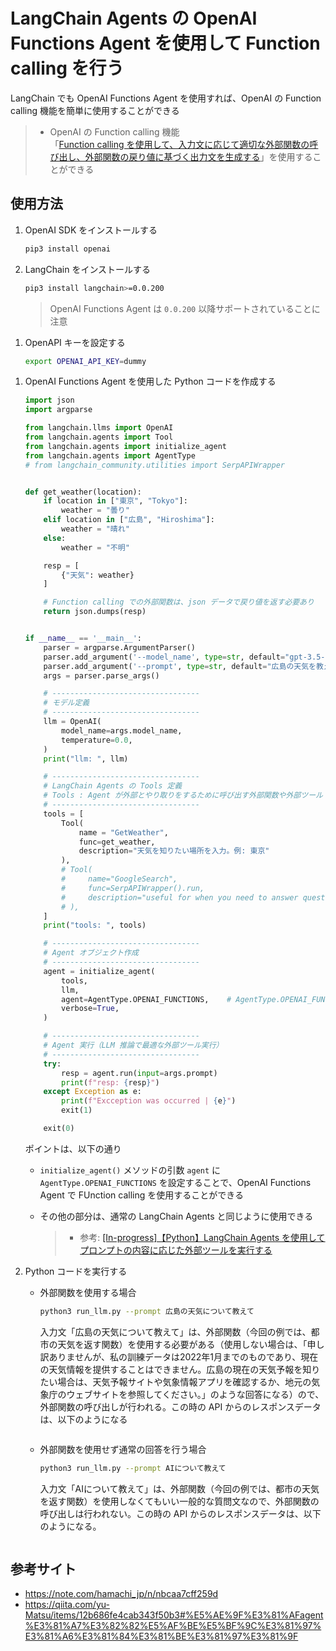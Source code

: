 # LangChain Agents の OpenAI Functions Agent を使用して Function calling を行う

LangChain でも OpenAI Functions Agent を使用すれば、OpenAI の Function calling 機能を簡単に使用することができる

> - OpenAI の Function calling 機能<br>
> 「[Function calling を使用して、入力文に応じて適切な外部関数の呼び出し、外部関数の戻り値に基づく出力文を生成する](https://github.com/Yagami360/ai-product-dev-tips/tree/master/nlp_processing/12)」を使用することができる

## 使用方法

1. OpenAI SDK をインストールする
    ```sh
    pip3 install openai
    ```

1. LangChain をインストールする
    ```sh
    pip3 install langchain>=0.0.200
    ```

    > OpenAI Functions Agent は `0.0.200` 以降サポートされていることに注意

<!--
1. SerpAPI 用 Python ライブラリをインストールする
    今回の例では、Agent が実行する外部ツールとして SerpAPI（Google検索結果を取得してくれるAPIツール）を使用するのでインストールする
    ```sh
    pip3 install google-search-results
    ```
-->

1. OpenAPI キーを設定する
    ```sh
    export OPENAI_API_KEY=dummy
    ```

<!--
1. SerpAPI の API キーを発行する
    [SerpAPI のページ](https://serpapi.com/) から API キーを発行する
-->

1. OpenAI Functions Agent を使用した Python コードを作成する
    ```python
    import json
    import argparse

    from langchain.llms import OpenAI
    from langchain.agents import Tool
    from langchain.agents import initialize_agent
    from langchain.agents import AgentType
    # from langchain_community.utilities import SerpAPIWrapper


    def get_weather(location):
        if location in ["東京", "Tokyo"]:
            weather = "曇り"
        elif location in ["広島", "Hiroshima"]:
            weather = "晴れ"
        else:
            weather = "不明"

        resp = [
            {"天気": weather}
        ]

        # Function calling での外部関数は、json データで戻り値を返す必要あり
        return json.dumps(resp)


    if __name__ == '__main__':
        parser = argparse.ArgumentParser()
        parser.add_argument('--model_name', type=str, default="gpt-3.5-turbo-0613")     # OpenAI Functions Agent 対応のモデルを指定する必要あり
        parser.add_argument('--prompt', type=str, default="広島の天気を教えて")
        args = parser.parse_args()

        # ---------------------------------
        # モデル定義
        # ---------------------------------
        llm = OpenAI(
            model_name=args.model_name,
            temperature=0.0,
        )
        print("llm: ", llm)

        # ---------------------------------
        # LangChain Agents の Tools 定義
        # Tools : Agent が外部とやり取りをするために呼び出す外部関数や外部ツール
        # ---------------------------------
        tools = [
            Tool(
                name = "GetWeather",
                func=get_weather,
                description="天気を知りたい場所を入力。例: 東京"
            ),
            # Tool(
            #     name="GoogleSearch",
            #     func=SerpAPIWrapper().run,
            #     description="useful for when you need to answer questions about current events. You should ask targeted questions"
            # ),
        ]
        print("tools: ", tools)

        # ---------------------------------
        # Agent オブジェクト作成
        # ---------------------------------
        agent = initialize_agent(
            tools,
            llm,
            agent=AgentType.OPENAI_FUNCTIONS,    # AgentType.OPENAI_FUNCTIONS : OpenAI Functions Agent
            verbose=True,
        )

        # ---------------------------------
        # Agent 実行（LLM 推論で最適な外部ツール実行）
        # ---------------------------------
        try:
            resp = agent.run(input=args.prompt)
            print(f"resp: {resp}")
        except Exception as e:
            print(f"Excception was occurred | {e}")
            exit(1)

        exit(0)
    ```

    ポイントは、以下の通り

    - `initialize_agent()` メソッドの引数 `agent` に `AgentType.OPENAI_FUNCTIONS` を設定することで、OpenAI Functions Agent で FUnction calling を使用することができる

    - その他の部分は、通常の LangChain Agents と同じように使用できる
        > - 参考: [[In-progress]【Python】LangChain Agents を使用してプロンプトの内容に応じた外部ツールを実行する](https://github.com/Yagami360/ai-product-dev-tips/tree/master/nlp_processing/7)

1. Python コードを実行する

    - 外部関数を使用する場合
        ```sh
        python3 run_llm.py --prompt 広島の天気について教えて
        ```

        入力文「広島の天気について教えて」は、外部関数（今回の例では、都市の天気を返す関数）を使用する必要がある（使用しない場合は、「申し訳ありませんが、私の訓練データは2022年1月までのものであり、現在の天気情報を提供することはできません。広島の現在の天気予報を知りたい場合は、天気予報サイトや気象情報アプリを確認するか、地元の気象庁のウェブサイトを参照してください。」のような回答になる）ので、外部関数の呼び出しが行われる。この時の API からのレスポンスデータは、以下のようになる

        ```sh
        ```

    - 外部関数を使用せず通常の回答を行う場合
        ```sh
        python3 run_llm.py --prompt AIについて教えて
        ```

        入力文「AIについて教えて」は、外部関数（今回の例では、都市の天気を返す関数）を使用しなくてもいい一般的な質問文なので、外部関数の呼び出しは行われない。この時の API からのレスポンスデータは、以下のようになる。

        ```sh
        ```

## 参考サイト

- https://note.com/hamachi_jp/n/nbcaa7cff259d
- https://qiita.com/yu-Matsu/items/12b686fe4cab343f50b3#%E5%AE%9F%E3%81%AFagent%E3%81%A7%E3%82%82%E5%AF%BE%E5%BF%9C%E3%81%97%E3%81%A6%E3%81%84%E3%81%BE%E3%81%97%E3%81%9F
